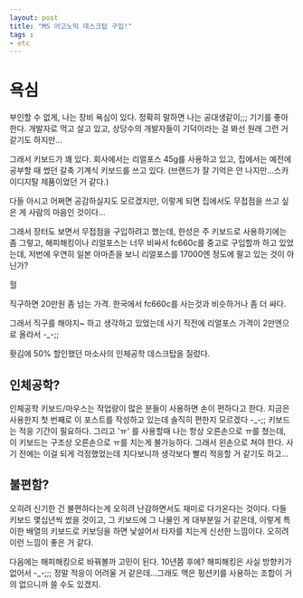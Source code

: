```yaml
---
layout: post
title: "MS 어고노믹 데스크탑 구입!" 
tags :
- etc
---
```


# 욕심
부인할 수 없게, 나는 장비 욕심이 있다. 정확히 말하면 나는 공대생같이;;; 기기를 좋아한다. 개발자로 먹고 살고 있고, 	상당수의 개발자들이 기덕이라는 걸 봐선 원래 그런 거 같기도 하지만...

그래서 키보드가 꽤 있다. 회사에서는 리얼포스 45g를 사용하고 있고, 집에서는 예전에 공부할 때 썼던 갈축 기계식 키보드를 쓰고 있다. (브랜드가 잘 기억은 안 나지만...스카이디지탈 제품이었던 거 같다.)

다들 아시고 어쩌면 공감하실지도 모르겠지만, 이렇게 되면 집에서도 무접점을 쓰고 싶은 게 사람의 마음인 것이다...

그래서 장터도 보면서 무접점을 구입하려고 했는데, 한성은 주 키보드로 사용하기에는 좀 그렇고, 해피해킹이나 리얼포스는 너무 비싸서 fc660c를 중고로 구입할까 하고 있었는데, 저번에 우연히 일본 아마존을 보니 리얼포스를 17000엔 정도에 팔고 있는 것이 아닌가?

헐

직구하면 20만원 좀 넘는 가격. 한국에서 fc660c를 사는것과 비슷하거나 좀 더 싸다.

그래서 직구를 해야지~ 하고 생각하고 있었는데 사기 직전에 리얼포스 가격이 2만엔으로 올라서 -_-;;

홧김에 50% 할인했던 마소사의 인체공학 데스크탑을 질렀다.

## 인체공학?
 인체공학 키보드/마우스는 작업량이 많은 분들이 사용하면 손이 편하다고 한다. 지금은 사용한지 첫 번째로 이 포스트를 작성하고 있는데 솔직히 편한지 모르겠다 -_-;; 키보드는 적응 기간이 필요하다. 그리고 'ㅠ' 를 사용할때 나는 항상 오른손으로 ㅠ를 쳤는데, 이 키보드는 구조상 오른손으로 ㅠ를 치는게 불가능하다. 그래서 왼손으로 쳐야 한다. 사기 전에는 이걸 되게 걱정했었는데 치다보니까 생각보다 빨리 적응할 거 같기도 하고...

## 불편함?
오히려 신기한 건 불편하다는게 오히려 난감하면서도 재미로 다가온다는 것이다. 다들 키보드 몇십년씩 썼을 것이고, 그 키보드에 그 나물인 게 대부분일 거 같은데, 이렇게 특이한 배열의 키보드로 키보딩을 하면 낯설어서 타자를 치는게 신선한 느낌이다. 오히려 이런 느낌이 좋은 거 같다.

다음에는 해피해킹으로 바꿔볼까 고민이 된다. 10년쯤 후에? 해피해킹은 사실 방향키가 없어서 -_-;;; 정말 적응이 어려울 거 같은데...그래도 맥은 펑션키를 사용하는 조합이 거의 없으니까 쓸 수도 있겠지.
